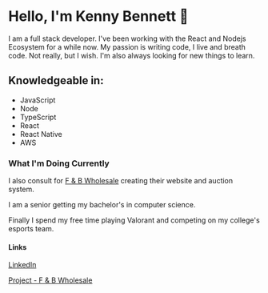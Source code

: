 # Hello, I'm Kenny Bennett 👋

I am a full stack developer. I've been working with the React and Nodejs Ecosystem for a while now. My passion is writing code, I live and breath code. Not really, but I wish. I'm also always looking for new things to learn.

## Knowledgeable in:
- JavaScript
- Node
- TypeScript
- React
- React Native
- AWS

### What I'm Doing Currently

I also consult for [F & B Wholesale](https://www.fbwholesale.biz) creating their website and auction system.

I am a senior getting my bachelor's in computer science.

Finally I spend my free time playing Valorant and competing on my college's esports team.

#### Links
[LinkedIn](https://www.linkedin.com/in/kennybll/)

[Project - F & B Wholesale](https://www.fbwholesale.biz)
